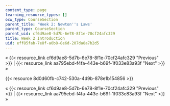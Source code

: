 ```yaml
---
content_type: page
learning_resource_types: []
ocw_type: CourseSection
parent_title: 'Week 2: Newton''s Laws'
parent_type: CourseSection
parent_uid: cf6d9ae8-5d7b-6e78-8f1e-70cf24afc329
title: Week 2 Introduction
uid: eff85fab-7e8f-a0b8-8e6d-207da8a7b2d5
---
```


« {{< resource_link cf6d9ae8-5d7b-6e78-8f1e-70cf24afc329 "Previous" >}} | {{< resource_link aa795ebd-f4fa-443e-b69f-1f033e83a93f "Next" >}} »

{{< resource 8d0d60fb-c742-530a-4d9b-878e1b154856 >}}

« {{< resource_link cf6d9ae8-5d7b-6e78-8f1e-70cf24afc329 "Previous" >}} | {{< resource_link aa795ebd-f4fa-443e-b69f-1f033e83a93f "Next" >}} »